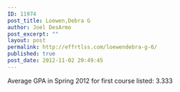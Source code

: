 ```yaml
---
ID: 11974
post_title: Loewen,Debra G
author: Joel DesArmo
post_excerpt: ""
layout: post
permalink: http://effrtlss.com/loewendebra-g-6/
published: true
post_date: 2012-11-02 20:49:45
---
```

<p>Average GPA in Spring 2012 for first course listed: 3.333</p>